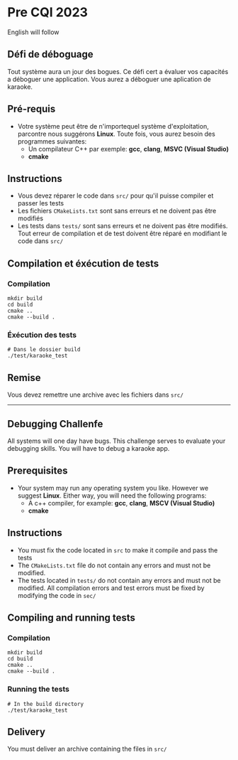 # Pre CQI 2023
English will follow

## Défi de déboguage

Tout système aura un jour des bogues. Ce défi cert a évaluer vos capacités a déboguer une application. Vous aurez a déboguer une aplication de karaoke. 

## Pré-requis

 * Votre système peut être de n'importequel système d'exploitation, parcontre nous suggérons **Linux**. Toute fois, vous aurez besoin des programmes suivantes: 
   * Un compilateur C++ par exemple: **gcc**, **clang**, **MSVC (Visual Studio)**
   * **cmake**

## Instructions

* Vous devez réparer le code dans `src/` pour qu'il puisse compiler et passer les tests
* Les fichiers `CMakeLists.txt` sont sans erreurs et ne doivent pas être modifiés
* Les tests dans `tests/` sont sans erreurs et ne doivent pas être modifiés. Tout erreur de compilation et de test doivent être réparé en modifiant le code dans `src/`

## Compilation et éxécution de tests

### Compilation
```shell script
mkdir build
cd build
cmake ..
cmake --build .
```

### Éxécution des tests
```shell script
# Dans le dossier build
./test/karaoke_test
```

## Remise
Vous devez remettre une archive avec les fichiers dans `src/`

---

## Debugging Challenfe

All systems will one day have bugs. This challenge serves to evaluate your debugging skills. You will have to debug a karaoke app.

## Prerequisites
* Your system may run any operating system you like. However we suggest **Linux**. Either way, you will need the following programs:
  * A c++ compiler, for example: **gcc**, **clang**, **MSCV (Visual Studio)**
  * **cmake**

 ## Instructions

* You must fix the code located in `src` to make it compile and pass the tests
* The `CMakeLists.txt` file do not contain any errors and must not be modified.
* The tests located in `tests/` do not contain any errors and must not be modified. All compilation errors and test errors must be fixed by modifying the code in `sec/`

## Compiling and running tests

### Compilation
```shell script
mkdir build
cd build
cmake ..
cmake --build .
```

### Running the tests
```shell script
# In the build directory
./test/karaoke_test
```

## Delivery
You must deliver an archive containing the files in `src/`

